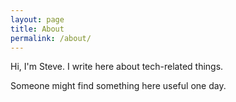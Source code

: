 ```yaml
---
layout: page
title: About
permalink: /about/
---
```


Hi, I'm Steve.  I write here about tech-related things.

Someone might find something here useful one day.
